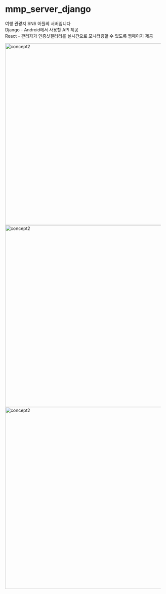 # mmp_server_django
여행 관광지 SNS 어플의 서버입니다</br>
Django - Android에서 사용할 API 제공</br>
React - 관리자가 인증샷갤러리를 실시간으로 모니터링할 수 있도록 웹페이지 제공</br> 


<img width="586" alt="concept2" src="https://user-images.githubusercontent.com/29095448/65396353-7b25d300-dde0-11e9-9e62-0095777455bf.JPG">
<img width="586" alt="concept2" src="https://user-images.githubusercontent.com/29095448/65396355-7eb95a00-dde0-11e9-9fa2-3ec9991ef905.JPG">
<img width="586" alt="concept2" src="https://user-images.githubusercontent.com/29095448/65396356-824ce100-dde0-11e9-934b-1d13a5e02a42.JPG">

